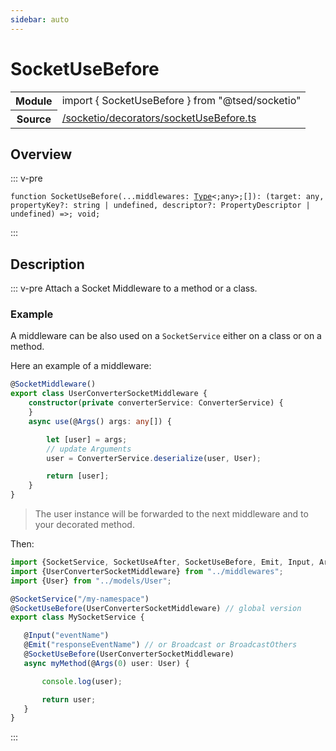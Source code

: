 ```yaml
---
sidebar: auto
---
```

# SocketUseBefore <Badge text="Decorator" type="decorator"/>
<!-- Summary -->
<section class="symbol-info"><table class="is-full-width"><tbody><tr><th>Module</th><td><div class="lang-typescript"><span class="token keyword">import</span> { SocketUseBefore }&nbsp;<span class="token keyword">from</span>&nbsp;<span class="token string">"@tsed/socketio"</span></div></td></tr><tr><th>Source</th><td><a href="https://github.com/Romakita/ts-express-decorators/blob/v4.30.0/src//socketio/decorators/socketUseBefore.ts#L0-L0">/socketio/decorators/socketUseBefore.ts</a></td></tr></tbody></table></section>

<!-- Overview -->
## Overview


::: v-pre
<pre><code class="typescript-lang ">function <span class="token function">SocketUseBefore</span><span class="token punctuation">(</span>...middlewares<span class="token punctuation">:</span> <a href="#api/core/type"><span class="token">Type</span></a>&lt<span class="token punctuation">;</span><span class="token keyword">any</span>&gt<span class="token punctuation">;</span><span class="token punctuation">[</span><span class="token punctuation">]</span><span class="token punctuation">)</span><span class="token punctuation">:</span> <span class="token punctuation">(</span>target<span class="token punctuation">:</span> <span class="token keyword">any</span><span class="token punctuation">,</span> propertyKey?<span class="token punctuation">:</span> <span class="token keyword">string</span> | undefined<span class="token punctuation">,</span> descriptor?<span class="token punctuation">:</span> PropertyDescriptor | undefined<span class="token punctuation">)</span> =&gt<span class="token punctuation">;</span> <span class="token keyword">void</span><span class="token punctuation">;</span></code></pre>
:::


<!-- Description -->
## Description

::: v-pre
Attach a Socket Middleware to a method or a class.

### Example

A middleware can be also used on a `SocketService` either on a class or on a method.

Here an example of a middleware:

```typescript
@SocketMiddleware()
export class UserConverterSocketMiddleware {
    constructor(private converterService: ConverterService) {
    }
    async use(@Args() args: any[]) {

        let [user] = args;
        // update Arguments
        user = ConverterService.deserialize(user, User);

        return [user];
    }
}
```
> The user instance will be forwarded to the next middleware and to your decorated method.

Then:

```typescript
import {SocketService, SocketUseAfter, SocketUseBefore, Emit, Input, Args} from "@tsed/socketio";
import {UserConverterSocketMiddleware} from "../middlewares";
import {User} from "../models/User";

@SocketService("/my-namespace")
@SocketUseBefore(UserConverterSocketMiddleware) // global version
export class MySocketService {

   @Input("eventName")
   @Emit("responseEventName") // or Broadcast or BroadcastOthers
   @SocketUseBefore(UserConverterSocketMiddleware)
   async myMethod(@Args(0) user: User) {

       console.log(user);

       return user;
   }
}
```

:::